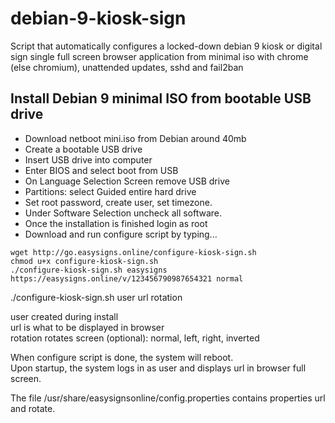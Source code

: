 # debian-9-kiosk-sign
Script that automatically configures a locked-down debian 9 kiosk or digital sign single full screen browser application from minimal iso with chrome (else chromium), unattended updates, sshd and fail2ban 

## Install Debian 9 minimal ISO from bootable USB drive
* Download netboot mini.iso from Debian around 40mb
* Create a bootable USB drive
* Insert USB drive into computer
* Enter BIOS and select boot from USB
* On Language Selection Screen remove USB drive 
* Partitions: select Guided entire hard drive
* Set root password, create user, set timezone.
* Under Software Selection uncheck all software.
* Once the installation is finished login as root
* Download and run configure script by typing...

```
wget http://go.easysigns.online/configure-kiosk-sign.sh
chmod u+x configure-kiosk-sign.sh
./configure-kiosk-sign.sh easysigns https://easysigns.online/v/123456790987654321 normal
```
./configure-kiosk-sign.sh user url rotation 
  
user created during install  
url is what to be displayed in browser  
rotation rotates screen (optional): normal, left, right, inverted  
  
When configure script is done, the system will reboot.  
Upon startup, the system logs in as user and displays url in browser full screen.
  
The file /usr/share/easysignsonline/config.properties contains properties url and rotate.

